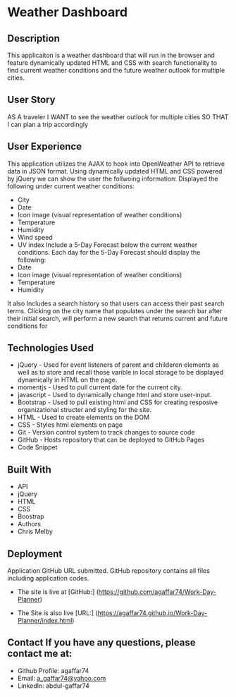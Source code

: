 # Weather Dashboard
## Description
This applicaiton is a weather dashboard that will run in the browser and feature dynamically updated HTML and CSS with search functionality to find current weather conditions and the future weather outlook for multiple cities. 

## User Story
AS A traveler
I WANT to see the weather outlook for multiple cities
SO THAT I can plan a trip accordingly

## User Experience
This application utilizes the AJAX to hook into OpenWeather API to retrieve data in JSON format. Using dynamically updated HTML and CSS powered by jQuery we can show the user the follwoing information: Displayed the following under current weather conditions:

* City
* Date
* Icon image (visual representation of weather conditions)
* Temperature
* Humidity
* Wind speed
* UV index Include a 5-Day Forecast below the current weather conditions. Each day for the 5-Day Forecast should display the following:
* Date
* Icon image (visual representation of weather conditions)
* Temperature
* Humidity

It also Includes a search history so that users can access their past search terms. Clicking on the city name that populates under the search bar after their initial search, will perform a new search that returns current and future conditions for


## Technologies Used
* jQuery - Used for event listeners of parent and childeren elements as well as to store and recall those varible in local storage to be displayed dynamically in HTML on the page.
* momentjs - Used to pull current date for the current city.
* javascript - Used to dynamically change html and store user-input.
* Bootstrap - Used to pull existing html and CSS for creating resposive organizational structer and styling for the site.
* HTML - Used to create elements on the DOM
* CSS - Styles html elements on page
* Git - Version control system to track changes to source code
* GitHub - Hosts repository that can be deployed to GitHub Pages
* Code Snippet


## Built With
* API
* jQuery
* HTML
* CSS
* Boostrap
* Authors
* Chris Melby

## Deployment
Application GitHub URL submitted. GitHub repository contains all files including application codes.

* The site is live at [GitHub:] (https://github.com/agaffar74/Work-Day-Planner)

* The Site is also live [URL:] (https://agaffar74.github.io/Work-Day-Planner/index.html)

## Contact If you have any questions, please contact me at:
* Github Profile: agaffar74
* Email: a_gaffar74@yahoo.com
* LinkedIn: abdul-gaffar74